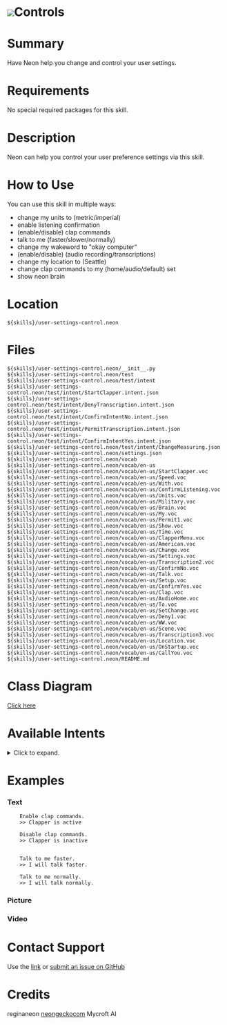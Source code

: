 # ![](https://0000.us/klatchat/app/files/neon_images/icons/neon_paw.png)Controls

# Summary

Have Neon help you change and control your user settings.

# Requirements

No special required packages for this skill.

# Description

Neon can help you control your user preference settings via this skill.

# How to Use

You can use this skill in multiple ways: 
* change my units to (metric/imperial)
* enable listening confirmation
* (enable/disable) clap commands 
* talk to me (faster/slower/normally) 
* change my wakeword to "okay computer"
* (enable/disable) (audio recording/transcriptions) 
* change my location to (Seattle)
* change clap commands to my (home/audio/default) set
* show neon brain
  
  

# Location

    ${skills}/user-settings-control.neon

# Files
    
    ${skills}/user-settings-control.neon/__init__.py
    ${skills}/user-settings-control.neon/test
    ${skills}/user-settings-control.neon/test/intent
    ${skills}/user-settings-control.neon/test/intent/StartClapper.intent.json
    ${skills}/user-settings-control.neon/test/intent/DenyTranscription.intent.json
    ${skills}/user-settings-control.neon/test/intent/ConfirmIntentNo.intent.json
    ${skills}/user-settings-control.neon/test/intent/PermitTranscription.intent.json
    ${skills}/user-settings-control.neon/test/intent/ConfirmIntentYes.intent.json
    ${skills}/user-settings-control.neon/test/intent/ChangeMeasuring.json
    ${skills}/user-settings-control.neon/settings.json
    ${skills}/user-settings-control.neon/vocab
    ${skills}/user-settings-control.neon/vocab/en-us
    ${skills}/user-settings-control.neon/vocab/en-us/StartClapper.voc
    ${skills}/user-settings-control.neon/vocab/en-us/Speed.voc
    ${skills}/user-settings-control.neon/vocab/en-us/With.voc
    ${skills}/user-settings-control.neon/vocab/en-us/ConfirmListening.voc
    ${skills}/user-settings-control.neon/vocab/en-us/Units.voc
    ${skills}/user-settings-control.neon/vocab/en-us/Military.voc
    ${skills}/user-settings-control.neon/vocab/en-us/Brain.voc
    ${skills}/user-settings-control.neon/vocab/en-us/My.voc
    ${skills}/user-settings-control.neon/vocab/en-us/Permit1.voc
    ${skills}/user-settings-control.neon/vocab/en-us/Show.voc
    ${skills}/user-settings-control.neon/vocab/en-us/Time.voc
    ${skills}/user-settings-control.neon/vocab/en-us/ClapperMenu.voc
    ${skills}/user-settings-control.neon/vocab/en-us/American.voc
    ${skills}/user-settings-control.neon/vocab/en-us/Change.voc
    ${skills}/user-settings-control.neon/vocab/en-us/Settings.voc
    ${skills}/user-settings-control.neon/vocab/en-us/Transcription2.voc
    ${skills}/user-settings-control.neon/vocab/en-us/ConfirmNo.voc
    ${skills}/user-settings-control.neon/vocab/en-us/Talk.voc
    ${skills}/user-settings-control.neon/vocab/en-us/Setup.voc
    ${skills}/user-settings-control.neon/vocab/en-us/ConfirmYes.voc
    ${skills}/user-settings-control.neon/vocab/en-us/Clap.voc
    ${skills}/user-settings-control.neon/vocab/en-us/AudioHome.voc
    ${skills}/user-settings-control.neon/vocab/en-us/To.voc
    ${skills}/user-settings-control.neon/vocab/en-us/SetChange.voc
    ${skills}/user-settings-control.neon/vocab/en-us/Deny1.voc
    ${skills}/user-settings-control.neon/vocab/en-us/WW.voc
    ${skills}/user-settings-control.neon/vocab/en-us/Scene.voc
    ${skills}/user-settings-control.neon/vocab/en-us/Transcription3.voc
    ${skills}/user-settings-control.neon/vocab/en-us/Location.voc
    ${skills}/user-settings-control.neon/vocab/en-us/OnStartup.voc
    ${skills}/user-settings-control.neon/vocab/en-us/CallYou.voc
    ${skills}/user-settings-control.neon/README.md


  

# Class Diagram

[Click here](https://0000.us/klatchat/app/files/neon_images/class_diagrams/user-settings-control.png)

# Available Intents
<details>
<summary>Click to expand.</summary>
<br>

### StartClapper.voc
    clapper
    clap
    clapp
    claps
    
### Speed.voc
    faster
    slower
    normally
    
### With.voc
    with
    while
    
### ConfirmListening.voc
    confirm listening
    listening confirmation
    ding
    
### Units.voc
    units
    measuring system
    
### Military.voc
    military
    24
    european
    full
    metric
    
### Brain.voc
    neon brain
    brain
    system brain
    debug window
    
### My.voc
    my
    my system
    
### Permit1.voc
    permit
    allow
    start
    begin
    enable
    
### Show.voc
    showing
    displaying
    display
    
### Time.voc
    time
    
### ClapperMenu.voc
    tell me my clap commands
    tell me my clapper menu
    tell me my clapper process menu
    
### American.voc
    imperial
    american
    12
    
### Change.voc
    change
    switch
    update
    set
    
### Settings.voc
    setting
    settings
    gestures
    gesture
    action
    commands
    command
    function
    
### Transcription2.voc
    transcription
    text
    
### ConfirmNo.voc
    no never mind
    
### Talk.voc
    talk to me
    
### Setup.voc
    setup
    set up
    configuration
    first run
    calibrate
    
### ConfirmYes.voc
    yes
    continue
    go ahead
    begin
    start
    
### Clap.voc
    clappper
    clapper process
    clap commands
    club commands
    
### AudioHome.voc
    audio
    home control
    home
    default
    
### To.voc
    to
    
### SetChange.voc
    set
    change
    
### Deny1.voc
    deny
    quit
    end
    disable
    
### WW.voc
    wake word
    ww
    wake words
    wakeword
    
### Scene.voc
    scene
    settings
    set
    preset
    
### Transcription3.voc
    audio
    text
    
### Location.voc
    location
    
### OnStartup.voc
    on startup
    by default
    
### CallYou.voc
    i will call you
    your new name is

</details>  

# Examples

### Text
        Enable clap commands.
        >> Clapper is active
        
        Disable clap commands.
        >> Clapper is inactive


        Talk to me faster.
        >> I will talk faster.
        
        Talk to me normally.
        >> I will talk normally.
 
 
### Picture

### Video

  

# Contact Support

Use the [link](https://neongecko.com/ContactUs) or [submit an issue on GitHub](https://help.github.com/en/articles/creating-an-issue)

# Credits

reginaneon [neongeckocom](https://neongecko.com/) Mycroft AI
